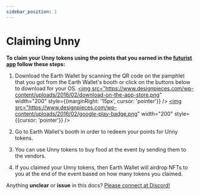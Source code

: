 ```yaml
---
sidebar_position: 1
---
```


# Claiming Unny

**To claim your Unny tokens using the points that you earned in the [futurist app](https://eventmobi.com/futurist22/) follow these steps:**

1. Download the Earth Wallet by scanning the QR code on the pamphlet that you got from the Earth Wallet's booth or click on the buttons below to download for your OS.
<a href="https://apps.apple.com/app/earth-wallet/id1638414929"><img src="https://www.designpieces.com/wp-content/uploads/2016/02/download-on-the-app-store.png" width="200" style={{marginRight: '15px', cursor: 'pointer'}} /></a>
<a href="https://play.google.com/store/apps/details?id=earth.wallet.app"><img src="https://www.designpieces.com/wp-content/uploads/2016/02/google-play-badge.png" width="200" style={{cursor: 'pointer'}}  /></a>

2. Go to Earth Wallet's booth in order to redeem your points for Unny tokens.

3. You can use Unny tokens to buy food at the event by sending them to the vendors.

4. If you claimed your Unny tokens, then Earth Wallet will airdrop NFTs to you at the end of the event based on how many tokens you claimed.

Anything **unclear** or **issue** in this docs? [Please connect at Discord!](https://discord.gg/bPBN9qShUr)
